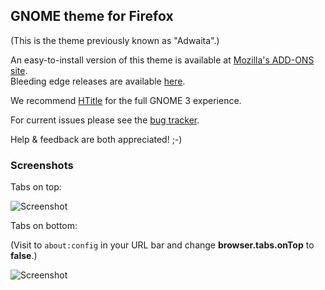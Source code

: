 ## GNOME theme for Firefox

(This is the theme previously known as "Adwaita".)

An easy-to-install version of this theme is available at 
[Mozilla's ADD-ONS site](https://addons.mozilla.org/en-US/firefox/addon/adwaita).  
Bleeding edge releases are available [here](https://launchpad.net/gnome-integration/firefox-gnome/firefox-gnome-releases).

We recommend [HTitle](https://addons.mozilla.org/en-US/firefox/addon/htitle) 
for the full GNOME 3 experience.

For current issues please see the 
[bug tracker](https://github.com/gnome-integration-team/firefox-gnome/issues).

Help & feedback are both appreciated! ;-)

### Screenshots

Tabs on top:

![Screenshot](https://raw.github.com/gnome-integration-team/firefox-gnome/master/screenshots/screenshot-tabs-on-top.png)

Tabs on bottom:

(Visit to `about:config` in your URL bar and change **browser.tabs.onTop** to **false**.)

![Screenshot](https://raw.github.com/gnome-integration-team/firefox-gnome/master/screenshots/screenshot-tabs-on-bottom.png)
